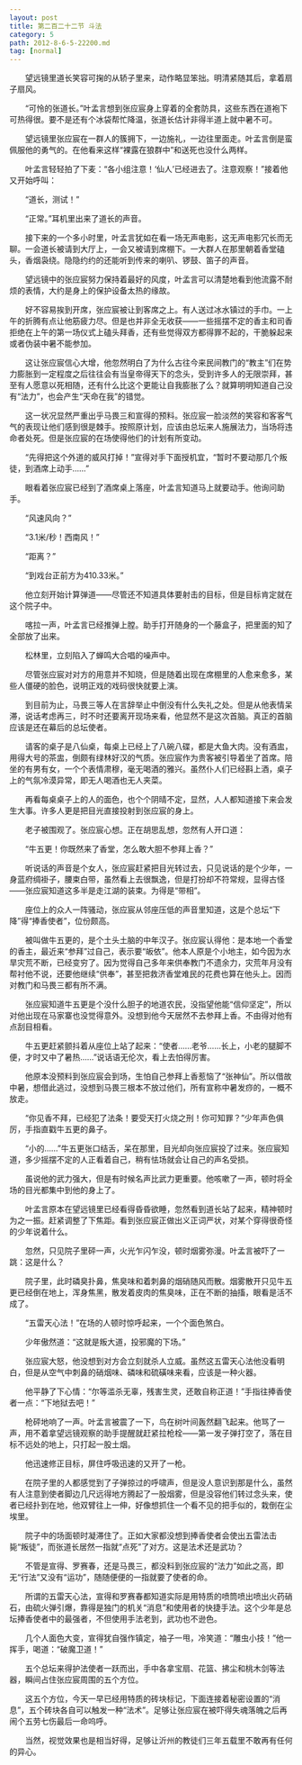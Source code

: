 ```yaml
---
layout: post
title: 第二百二十二节 斗法
category: 5
path: 2012-8-6-5-22200.md
tag: [normal]
---
```


　　望远镜里道长笑容可掬的从轿子里来，动作略显笨拙。明清紧随其后，拿着扇子扇风。

　　“可怜的张道长。”叶孟言想到张应宸身上穿着的全套防具，这些东西在道袍下可热得很。要不是还有个冰袋帮忙降温，张道长估计非得半道上就中暑不可。

　　望远镜里张应宸在一群人的簇拥下，一边施礼，一边往里面走。叶孟言倒是蛮佩服他的勇气的。在他看来这样“裸露在狼群中”和送死也没什么两样。

　　叶孟言轻轻拍了下麦：“各小组注意！‘仙人’已经进去了。注意观察！”接着他又开始呼叫：

　　“道长，测试！”

　　“正常。”耳机里出来了道长的声音。

　　接下来的一个多小时里，叶孟言犹如在看一场无声电影，这无声电影冗长而无聊。一会道长被请到大厅上，一会又被请到席棚下。一大群人在那里朝着香堂磕头，香烟袅绕。隐隐约约的还能听到传来的喇叭、锣鼓、笛子的声音。

　　望远镜中的张应宸努力保持着最好的风度，叶孟言可以清楚地看到他流露不耐烦的表情，大约是身上的保护设备太热的缘故。

　　好不容易挨到开席，张应宸被让到客席之上。有人送过冰水镇过的手巾。一上午的折腾有点让他筋疲力尽。但是也并非全无收获——一些摇摆不定的香主和司香拒绝在上午的第一场仪式上磕头拜香，还有些觉得双方都得罪不起的，干脆躲起来或者伪装中暑不能参加。

　　这让张应宸信心大增，他忽然明白了为什么古往今来民间教门的“教主”们在势力膨胀到一定程度之后往往会有当皇帝得天下的念头，受到许多人的无限崇拜，甚至有人愿意以死相随，还有什么比这个更能让自我膨胀了么？就算明明知道自己没有“法力”，也会产生“天命在我”的错觉。

　　这一状况显然严重出乎马畏三和宣得的预料。张应宸一脸淡然的笑容和客客气气的表现让他们感到很是棘手。按照原计划，应该由总坛来人施展法力，当场将违命者处死。但是张应宸的在场使得他们的计划有所变动。

　　“先得把这个外道的威风打掉！”宣得对手下面授机宜，“暂时不要动那几个叛徒，到酒席上动手……”

　　眼看着张应宸已经到了酒席桌上落座，叶孟言知道马上就要动手。他询问助手。

　　“风速风向？”

　　“3.1米/秒！西南风！”

　　“距离？”

　　“到戏台正前方为410.33米。”

　　他立刻开始计算弹道——尽管还不知道具体要射击的目标，但是目标肯定就在这个院子中。

　　喀拉一声，叶孟言已经推弹上膛。助手打开随身的一个藤盒子，把里面的知了全部放了出来。

　　松林里，立刻陷入了蝉鸣大合唱的噪声中。

　　尽管张应宸对对方的用意并不知晓，但是随着出现在席棚里的人愈来愈多，某些人僵硬的脸色，说明正戏的戏码很快就要上演。

　　到目前为止，马畏三等人在言辞举止中倒没有什么失礼之处。但是从他表情呆滞，说话考虑再三，时不时还要离开现场来看，他显然不是这次首脑。真正的首脑应该是还在幕后的总坛使者。

　　请客的桌子是八仙桌，每桌上已经上了八碗八碟，都是大鱼大肉。没有酒盅，用得大号的茶盅，倒颇有绿林好汉的气质。张应宸作为贵客被引导着坐了首席。陪坐的有男有女，一个个表情肃穆，毫无喝酒的雅兴。虽然仆人们已经斟上酒，桌子上的气氛冷漠异常，即无人喝酒也无人夹菜。

　　再看每桌桌子上的人的面色，也个个阴晴不定，显然，人人都知道接下来会发生大事。许多人更是把目光直接投射到张应宸的身上。

　　老子被围观了。张应宸心想。正在胡思乱想，忽然有人开口道：

　　“牛五更！你既然来了香堂，怎么敢大胆不参拜上香？”

　　听说话的声音是个女人，张应宸赶紧把目光转过去，只见说话的是个少年，一身蓝府绸褂子，腰束白带，虽然看上去很飘逸，但是打扮却不符常规，显得古怪——张应宸知道这多半是走江湖的装束。为得是“带相”。

　　座位上的众人一阵骚动，张应宸从邻座压低的声音里知道，这是个总坛“下降”得“捧香使者”，位份颇高。

　　被叫做牛五更的，是个土头土脑的中年汉子。张应宸认得他：是本地一个香堂的香主，最近来“参拜”过自己，表示要“皈依”。他本人原是个小地主，如今因为水旱灾荒不断，已经变穷了。因为觉得自己多年来供奉教门不遗余力，灾荒年月没有帮衬他不说，还要他继续“供奉”，甚至把救济香堂难民的花费也算在他头上。因而对教门和马畏三都有所不满。

　　张应宸知道牛五更是个没什么胆子的地道农民，没指望他能“信仰坚定”，所以对他出现在马家寨也没觉得意外。没想到他今天居然不去参拜上香。不由得对他有点刮目相看。

　　牛五更赶紧颤抖着从座位上站了起来：“使者……老爷……长上，小老的腿脚不便，才时又中了暑热……”说话语无伦次，看上去怕得厉害。

　　他原本没预料到张应宸会到场，生怕自己参拜上香惹恼了“张神仙”。所以借故中暑，想借此逃过，没想到马畏三根本不放过他们，所有宣称中暑发痧的，一概不放走。

　　“你见香不拜，已经犯了法条！要受天打火烧之刑！你可知罪？”少年声色俱厉，手指直戳牛五更的鼻子。

　　“小的……”牛五更张口结舌，呆在那里，目光却向张应宸投了过来。张应宸知道，多少摇摆不定的人正看着自己，稍有怯场就会让自己的声名受损。

　　虽说他的武力强大，但是有时候名声比武力更重要。他咳嗽了一声，顿时将全场的目光都集中到他的身上了。

　　叶孟言原本在望远镜里已经看得昏昏欲睡，忽然看到道长站了起来，精神顿时为之一振。赶紧调整了下焦距。看到张应宸正做出义正词严状，对某个穿得很奇怪的少年说着什么。

　　忽然，只见院子里砰一声，火光乍闪乍没，顿时烟雾弥漫。叶孟言被吓了一跳：这是什么？

　　院子里，此时磷臭扑鼻，焦臭味和着刺鼻的烟硝随风而散。烟雾散开只见牛五更已经倒在地上，浑身焦黑，散发着皮肉的焦臭味，正在不断的抽搐，眼看是活不成了。

　　“五雷天心法！”在场的人顿时惊呼起来，一个个面色煞白。

　　少年傲然道：“这就是叛大道，投邪魔的下场。”

　　张应宸大怒，他没想到对方会立刻就杀人立威。虽然这五雷天心法他没看明白，但是从空气中刺鼻的硝烟味、磷味和硫磺味来看，应该是一种火器。

　　他平静了下心情：“尔等滥杀无辜，残害生灵，还敢自称正道！”手指往捧香使者一点：“下地狱去吧！”

　　枪砰地响了一声。叶孟言被震了一下，鸟在树叶间轰然翻飞起来。他骂了一声，用不着拿望远镜观察的助手提醒就赶紧拉枪栓——第一发子弹打空了，落在目标不远处的地上，只打起一股土烟。

　　他迅速修正目标，屏住呼吸迅速的又开了一枪。

　　在院子里的人都感觉到了子弹掠过的呼啸声，但是没人意识到那是什么，虽然有人注意到使者脚边几尺远得地方腾起了一股烟雾，但是没容他们转过念头来，使者已经扑到在地，他双臂往上一伸，好像想抓住一个看不见的把手似的，栽倒在尘埃里。

　　院子中的场面顿时凝滞住了。正如大家都没想到捧香使者会使出五雷法击毙“叛徒”，而张道长居然一指就“点死”了对方。这是法术还是武功？

　　不管是宣得、罗赛春，还是马畏三，都没料到张应宸的“法力”如此之高，即无“行法”又没有“运功”，随随便便的一指就要了使者的命。

　　所谓的五雷天心法，宣得和罗赛春都知道实际是用特质的喷筒喷出喷出火药硝石，由硫火弹引爆，靠得是独门的机关“消息”和使用者的快捷手法。这个少年是总坛捧香使者中的最强者，不但使用手法老到，武功也不逊色。

　　几个人面色大变，宣得犹自强作镇定，袖子一甩，冷笑道：“雕虫小技！”他一挥手，喝道：“破魔卫道！”

　　五个总坛来得护法使者一跃而出，手中各拿宝扇、花篮、拂尘和桃木剑等法器，瞬间占住张应宸周围的五个方位。

　　这五个方位，今天一早已经用特质的砖块标记，下面连接着秘密设置的“消息”，五个砖块各自可以触发一种“法术”。足够让张应宸在被吓得失魂落魄之后再闹个五劳七伤最后一命呜呼。

　　当然，视觉效果也是相当好得，足够让沂州的教徒们三年五载里不敢再有任何的异心。
